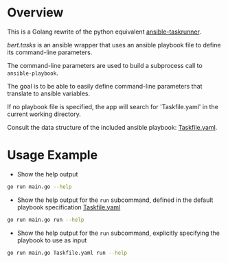 # Overview

This is a Golang rewrite of the python equivalent [ansible-taskrunner](https://github.com/berttejeda/ansible-taskrunner).

*bert.tasks* is an ansible wrapper that uses an ansible playbook file to define its command-line parameters.

The command-line parameters are used to build a subprocess call to `ansible-playbook`.

The goal is to be able to easily define command-line parameters that translate to ansible variables.

If no playbook file is specified, the app will search for 'Taskfile.yaml' in the current working directory.

Consult the data structure of the included ansible playbook: [Taskfile.yaml](Taskfile.yaml).

# Usage Example

* Show the help output<br />
```bash
go run main.go --help
```
* Show the help output for the `run` subcommand, defined in the default playbook specification [Taskfile.yaml](Taskfile.yaml)<br />
```bash
go run main.go run --help
```
* Show the help output for the `run` subcommand, explicitly specifying the playbook to use as input<br />
```bash
go run main.go Taskfile.yaml run --help
````


